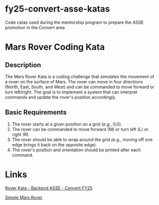 # fy25-convert-asse-katas
Code catas used during the mentorship program to prepare the ASSE promotion in the Convert area

# Mars Rover Coding Kata

## Description

The Mars Rover Kata is a coding challenge that simulates the movement of a rover on the surface of Mars. The rover can move in four directions (North, East, South, and West) and can be commanded to move forward or turn left/right. The goal is to implement a system that can interpret commands and update the rover's position accordingly.

## Basic Requirements

1. The rover starts at a given position on a grid (e.g., 0,0).
2. The rover can be commanded to move forward (M) or turn left (L) or right (R).
3. The rover should be able to wrap around the grid (e.g., moving off one edge brings it back on the opposite edge).
4. The rover's position and orientation should be printed after each command.

# Links

[Rover Kata - Backend ASSE - Convert FY25](https://docs.google.com/document/d/1z25KhMtDQC_pFusRL_V95GD6BWvbXJZMkiWzOnfaLMo/edit?tab=t.0)

[Simple Mars Rover](https://www.codurance.com/katas/simple-mars-rover)